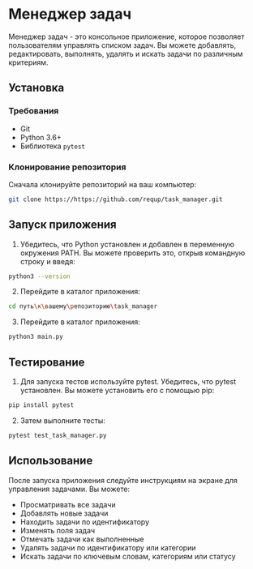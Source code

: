 # Менеджер задач

Менеджер задач - это консольное приложение, которое позволяет пользователям управлять списком задач. Вы можете добавлять, редактировать, выполнять, удалять и искать задачи по различным критериям.

## Установка

### Требования

- Git
- Python 3.6+
- Библиотека `pytest` 

### Клонирование репозитория

Сначала клонируйте репозиторий на ваш компьютер:

```bash
git clone https://https://github.com/requp/task_manager.git
```

## Запуск приложения

1. Убедитесь, что Python установлен и добавлен в переменную окружения PATH. Вы можете проверить это, открыв командную строку и введя:

```bash
python3 --version
```

2. Перейдите в каталог приложения:
```bash
cd путь\к\вашему\репозиторию\task_manager
```

3. Перейдите в каталог приложения:
```bash
python3 main.py
```

## Тестирование

1. Для запуска тестов используйте pytest. Убедитесь, что pytest установлен. Вы можете установить его с помощью pip:

```bash
pip install pytest
```

2. Затем выполните тесты:
```bash
pytest test_task_manager.py
```

## Использование

После запуска приложения следуйте инструкциям на экране для управления задачами. Вы можете:

- Просматривать все задачи
- Добавлять новые задачи
- Находить задачи по идентификатору
- Изменять поля задач
- Отмечать задачи как выполненные
- Удалять задачи по идентификатору или категории
- Искать задачи по ключевым словам, категориям или статусу